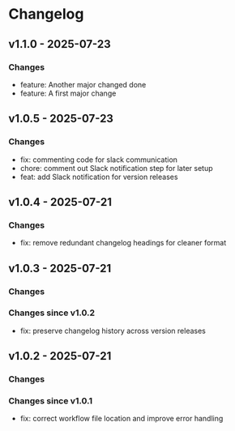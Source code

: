 # Changelog

## v1.1.0 - 2025-07-23

### Changes
- feature: Another major changed done
- feature: A first major change

## v1.0.5 - 2025-07-23

### Changes
- fix: commenting code for slack communication
- chore: comment out Slack notification step for later setup
- feat: add Slack notification for version releases

## v1.0.4 - 2025-07-21

### Changes
- fix: remove redundant changelog headings for cleaner format

## v1.0.3 - 2025-07-21

### Changes
### Changes since v1.0.2
- fix: preserve changelog history across version releases

## v1.0.2 - 2025-07-21

### Changes
### Changes since v1.0.1
- fix: correct workflow file location and improve error handling

